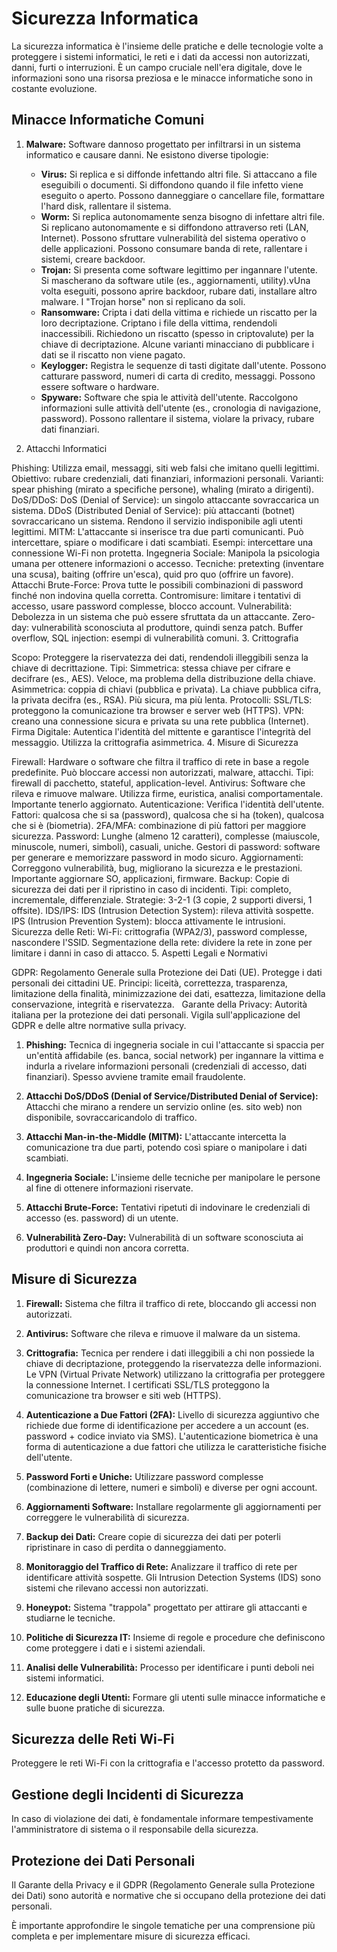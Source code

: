 #   Sicurezza Informatica

La sicurezza informatica è l'insieme delle pratiche e delle tecnologie volte a proteggere i sistemi informatici, le reti e i dati da accessi non autorizzati, danni, furti o interruzioni. È un campo cruciale nell'era digitale, dove le informazioni sono una risorsa preziosa e le minacce informatiche sono in costante evoluzione.

##   Minacce Informatiche Comuni

1.  **Malware:** Software dannoso progettato per infiltrarsi in un sistema informatico e causare danni. Ne esistono diverse tipologie:

    * **Virus:** Si replica e si diffonde infettando altri file. Si attaccano a file eseguibili o documenti. Si diffondono quando il file infetto viene eseguito o aperto. Possono danneggiare o cancellare file, formattare l'hard disk, rallentare il sistema.
    * **Worm:** Si replica autonomamente senza bisogno di infettare altri file. Si replicano autonomamente e si diffondono attraverso reti (LAN, Internet). Possono sfruttare vulnerabilità del sistema operativo o delle applicazioni. Possono consumare banda di rete, rallentare i sistemi, creare backdoor.
    * **Trojan:** Si presenta come software legittimo per ingannare l'utente. Si mascherano da software utile (es., aggiornamenti, utility).vUna volta eseguiti, possono aprire backdoor, rubare dati, installare altro malware. I "Trojan horse" non si replicano da soli.
    * **Ransomware:** Cripta i dati della vittima e richiede un riscatto per la loro decriptazione. Criptano i file della vittima, rendendoli inaccessibili. Richiedono un riscatto (spesso in criptovalute) per la chiave di decriptazione. Alcune varianti minacciano di pubblicare i dati se il riscatto non viene pagato.
    * **Keylogger:** Registra le sequenze di tasti digitate dall'utente. Possono catturare password, numeri di carta di credito, messaggi. Possono essere software o hardware.
    * **Spyware:** Software che spia le attività dell'utente. Raccolgono informazioni sulle attività dell'utente (es., cronologia di navigazione, password). Possono rallentare il sistema, violare la privacy, rubare dati finanziari.


2. Attacchi Informatici

Phishing:
Utilizza email, messaggi, siti web falsi che imitano quelli legittimi.
Obiettivo: rubare credenziali, dati finanziari, informazioni personali.
Varianti: spear phishing (mirato a specifiche persone), whaling (mirato a dirigenti).
DoS/DDoS:
DoS (Denial of Service): un singolo attaccante sovraccarica un sistema.
DDoS (Distributed Denial of Service): più attaccanti (botnet) sovraccaricano un sistema.
Rendono il servizio indisponibile agli utenti legittimi.
MITM:
L'attaccante si inserisce tra due parti comunicanti.
Può intercettare, spiare o modificare i dati scambiati.
Esempi: intercettare una connessione Wi-Fi non protetta.
Ingegneria Sociale:
Manipola la psicologia umana per ottenere informazioni o accesso.
Tecniche: pretexting (inventare una scusa), baiting (offrire un'esca), quid pro quo (offrire un favore).
Attacchi Brute-Force:
Prova tutte le possibili combinazioni di password finché non indovina quella corretta.
Contromisure: limitare i tentativi di accesso, usare password complesse, blocco account.
Vulnerabilità:
Debolezza in un sistema che può essere sfruttata da un attaccante.
Zero-day: vulnerabilità sconosciuta al produttore, quindi senza patch.
Buffer overflow, SQL injection: esempi di vulnerabilità comuni.
3. Crittografia

Scopo: Proteggere la riservatezza dei dati, rendendoli illeggibili senza la chiave di decrittazione.
Tipi:
Simmetrica: stessa chiave per cifrare e decifrare (es., AES). Veloce, ma problema della distribuzione della chiave.
Asimmetrica: coppia di chiavi (pubblica e privata). La chiave pubblica cifra, la privata decifra (es., RSA). Più sicura, ma più lenta.
Protocolli:
SSL/TLS: proteggono la comunicazione tra browser e server web (HTTPS).
VPN: creano una connessione sicura e privata su una rete pubblica (Internet).
Firma Digitale:
Autentica l'identità del mittente e garantisce l'integrità del messaggio.
Utilizza la crittografia asimmetrica.
4. Misure di Sicurezza

Firewall:
Hardware o software che filtra il traffico di rete in base a regole predefinite.
Può bloccare accessi non autorizzati, malware, attacchi.
Tipi: firewall di pacchetto, stateful, application-level.
Antivirus:
Software che rileva e rimuove malware.
Utilizza firme, euristica, analisi comportamentale.
Importante tenerlo aggiornato.
Autenticazione:
Verifica l'identità dell'utente.
Fattori: qualcosa che si sa (password), qualcosa che si ha (token), qualcosa che si è (biometria).
2FA/MFA: combinazione di più fattori per maggiore sicurezza.
Password:
Lunghe (almeno 12 caratteri), complesse (maiuscole, minuscole, numeri, simboli), casuali, uniche.
Gestori di password: software per generare e memorizzare password in modo sicuro.
Aggiornamenti:
Correggono vulnerabilità, bug, migliorano la sicurezza e le prestazioni.
Importante aggiornare SO, applicazioni, firmware.
Backup:
Copie di sicurezza dei dati per il ripristino in caso di incidenti.
Tipi: completo, incrementale, differenziale.
Strategie: 3-2-1 (3 copie, 2 supporti diversi, 1 offsite).
IDS/IPS:
IDS (Intrusion Detection System): rileva attività sospette.
IPS (Intrusion Prevention System): blocca attivamente le intrusioni.
Sicurezza delle Reti:
Wi-Fi: crittografia (WPA2/3), password complesse, nascondere l'SSID.
Segmentazione della rete: dividere la rete in zone per limitare i danni in caso di attacco.
5. Aspetti Legali e Normativi

GDPR:
Regolamento Generale sulla Protezione dei Dati (UE).
Protegge i dati personali dei cittadini UE.
Principi: liceità, correttezza, trasparenza, limitazione della finalità, minimizzazione dei dati, esattezza, limitazione della conservazione, integrità e riservatezza.   
Garante della Privacy:
Autorità italiana per la protezione dei dati personali.
Vigila sull'applicazione del GDPR e delle altre normative sulla privacy.

1.  **Phishing:** Tecnica di ingegneria sociale in cui l'attaccante si spaccia per un'entità affidabile (es. banca, social network) per ingannare la vittima e indurla a rivelare informazioni personali (credenziali di accesso, dati finanziari). Spesso avviene tramite email fraudolente.

2.  **Attacchi DoS/DDoS (Denial of Service/Distributed Denial of Service):** Attacchi che mirano a rendere un servizio online (es. sito web) non disponibile, sovraccaricandolo di traffico.

3.  **Attacchi Man-in-the-Middle (MITM):** L'attaccante intercetta la comunicazione tra due parti, potendo così spiare o manipolare i dati scambiati.

4.  **Ingegneria Sociale:** L'insieme delle tecniche per manipolare le persone al fine di ottenere informazioni riservate.

5.  **Attacchi Brute-Force:** Tentativi ripetuti di indovinare le credenziali di accesso (es. password) di un utente.

6.  **Vulnerabilità Zero-Day:** Vulnerabilità di un software sconosciuta ai produttori e quindi non ancora corretta.

##   Misure di Sicurezza

1.  **Firewall:** Sistema che filtra il traffico di rete, bloccando gli accessi non autorizzati.

2.  **Antivirus:** Software che rileva e rimuove il malware da un sistema.

3.  **Crittografia:** Tecnica per rendere i dati illeggibili a chi non possiede la chiave di decriptazione, proteggendo la riservatezza delle informazioni. Le VPN (Virtual Private Network) utilizzano la crittografia per proteggere la connessione Internet. I certificati SSL/TLS proteggono la comunicazione tra browser e siti web (HTTPS).

4.  **Autenticazione a Due Fattori (2FA):** Livello di sicurezza aggiuntivo che richiede due forme di identificazione per accedere a un account (es. password + codice inviato via SMS). L'autenticazione biometrica è una forma di autenticazione a due fattori che utilizza le caratteristiche fisiche dell'utente.

5.  **Password Forti e Uniche:** Utilizzare password complesse (combinazione di lettere, numeri e simboli) e diverse per ogni account.

6.  **Aggiornamenti Software:** Installare regolarmente gli aggiornamenti per correggere le vulnerabilità di sicurezza.

7.  **Backup dei Dati:** Creare copie di sicurezza dei dati per poterli ripristinare in caso di perdita o danneggiamento.

8.  **Monitoraggio del Traffico di Rete:** Analizzare il traffico di rete per identificare attività sospette. Gli Intrusion Detection Systems (IDS) sono sistemi che rilevano accessi non autorizzati.

9.  **Honeypot:** Sistema "trappola" progettato per attirare gli attaccanti e studiarne le tecniche.

10. **Politiche di Sicurezza IT:** Insieme di regole e procedure che definiscono come proteggere i dati e i sistemi aziendali.

11. **Analisi delle Vulnerabilità:** Processo per identificare i punti deboli nei sistemi informatici.

12. **Educazione degli Utenti:** Formare gli utenti sulle minacce informatiche e sulle buone pratiche di sicurezza.

##   Sicurezza delle Reti Wi-Fi

Proteggere le reti Wi-Fi con la crittografia e l'accesso protetto da password.

##   Gestione degli Incidenti di Sicurezza

In caso di violazione dei dati, è fondamentale informare tempestivamente l'amministratore di sistema o il responsabile della sicurezza.

##   Protezione dei Dati Personali

Il Garante della Privacy e il GDPR (Regolamento Generale sulla Protezione dei Dati) sono autorità e normative che si occupano della protezione dei dati personali.

È importante approfondire le singole tematiche per una comprensione più completa e per implementare misure di sicurezza efficaci.
